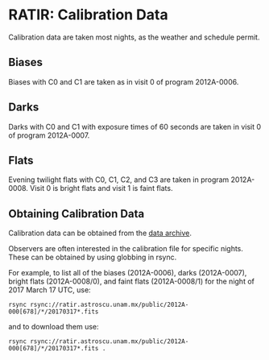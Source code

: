 # RATIR: Calibration Data

Calibration data are taken most nights, as the weather and schedule permit.

## Biases

Biases with C0 and C1 are taken as in visit 0 of program 2012A-0006.

## Darks

Darks with C0 and C1 with exposure times of 60 seconds are taken in visit 0 of program 2012A-0007.

## Flats

Evening twilight flats with C0, C1, C2, and C3 are taken in program 2012A-0008. Visit 0 is bright flats and visit 1 is faint flats.

## Obtaining Calibration Data

Calibration data can be obtained from the [data archive](data-archive.html).

Observers are often interested in the calibration file for specific nights. These can be obtained by using globbing in rsync.

For example, to list all of the biases (2012A-0006), darks (2012A-0007), bright flats (2012A-0008/0), and faint flats (2012A-0008/1) for the night of 2017 March 17 UTC, use:

    rsync rsync://ratir.astroscu.unam.mx/public/2012A-000[678]/*/20170317*.fits
    

and to download them use:

    rsync rsync://ratir.astroscu.unam.mx/public/2012A-000[678]/*/20170317*.fits .
